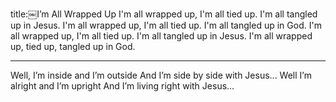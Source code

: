 title:￼I’m All Wrapped Up
I'm all wrapped up, I'm all tied up. I'm all tangled up in Jesus. 
I'm all wrapped up, I'm all tied up. I'm all tangled up in God.
I'm all wrapped up, I'm all tied up. I'm all tangled up in Jesus.
I'm all wrapped up, tied up, tangled up in God.

---
Well, I’m inside and I’m outside And I’m side by side with Jesus...
Well I’m alright and I’m upright And I’m living right with Jesus...